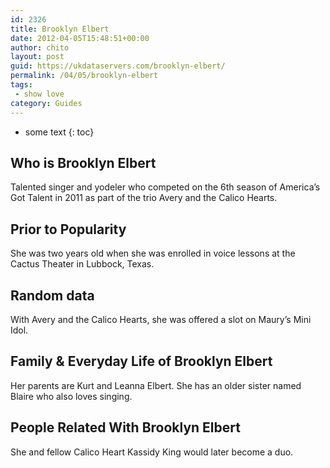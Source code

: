```yaml
---
id: 2326
title: Brooklyn Elbert
date: 2012-04-05T15:48:51+00:00
author: chito
layout: post
guid: https://ukdataservers.com/brooklyn-elbert/
permalink: /04/05/brooklyn-elbert
tags:
 - show love
category: Guides
---
```


* some text
{: toc}


## Who is  Brooklyn Elbert
                  
                  
                  
Talented singer and yodeler who competed on the 6th season of America&#8217;s Got Talent in 2011 as part of the trio Avery and the Calico Hearts.
                  
                
                
                
## Prior to Popularity 
                  
                  
                  
She was two years old when she was enrolled in voice lessons at the Cactus Theater in Lubbock, Texas.
                  
                
                
                
## Random data 
                  
                  
                  
With Avery and the Calico Hearts, she was offered a slot on Maury&#8217;s Mini Idol.
                  
                
                
                
## Family & Everyday Life of Brooklyn Elbert
                  
                  
                  
Her parents are Kurt and Leanna Elbert. She has an older sister named Blaire who also loves singing.
                  
                
                
                
## People Related With  Brooklyn Elbert
                  
                  
                  
She and fellow Calico Heart Kassidy King would later become a duo.
                  
                
              
            
          
          
          
    
    
  
